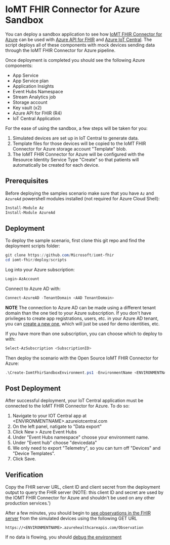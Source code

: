 # IoMT FHIR Connector for Azure Sandbox

You can deploy a sandbox application to see how [IoMT FHIR Connector for Azure](./ARMInstallation.md) can be used with [Azure API for FHIR](https://docs.microsoft.com/azure/healthcare-apis) and [Azure IoT Central](https://azure.microsoft.com/en-us/services/iot-central/). The script deploys all of these components with mock devices sending data through the IoMT FHIR Connector for Azure pipeline.

Once deployment is completed you should see the following Azure components:

- App Service
- App Service plan
- Application Insights
- Event Hubs Namespace
- Stream Analytics job
- Storage account
- Key vault (x2)
- Azure API for FHIR (R4)
- IoT Central Application

For the ease of using the sandbox, a few steps will be taken for you:

1. Simulated devices are set up in IoT Central to generate data.
2. Template files for those devices will be copied to the IoMT FHIR Connector for Azure storage account "Template" blob.
3. The IoMT FHIR Connector for Azure will be configured with the Resource Identity Service Type "Create" so that patients will automatically be created for each device.

## Prerequisites

Before deploying the samples scenario make sure that you have `Az` and `AzureAd` powershell modules installed (not required for Azure Cloud Shell):

```PowerShell
Install-Module Az
Install-Module AzureAd
```

## Deployment

To deploy the sample scenario, first clone this git repo and find the deployment scripts folder:

```PowerShell
git clone https://github.com/Microsoft/iomt-fhir
cd iomt-fhir/deploy/scripts
```

Log into your Azure subscription:

```PowerShell
Login-AzAccount
```

Connect to Azure AD with:

```PowerShell
Connect-AzureAD -TenantDomain <AAD TenantDomain>
```

**NOTE** The connection to Azure AD can be made using a different tenant domain than the one tied to your Azure subscription. If you don't have privileges to create app registrations, users, etc. in your Azure AD tenant, you can [create a new one](https://docs.microsoft.com/azure/active-directory/develop/quickstart-create-new-tenant), which will just be used for demo identities, etc.

If you have more than one subscription, you can choose which to deploy to with:

```PowerShell
Select-AzSubscription <SubscriptionID>
```

Then deploy the scenario with the Open Source IoMT FHIR Connector for Azure:

```PowerShell
.\Create-IomtFhirSandboxEnvironment.ps1 -EnvironmentName <ENVIRONMENTNAME>
```

## Post Deployment

After successful deployment, your IoT Central application must be connected to the IoMT FHIR Connector for Azure. To do so:

1. Navigate to your IOT Central app at \<ENVIRONMENTNAME\>.azureiotcentral.com
2. On the left panel, natigate to "Data export"
3. Click New > Azure Event Hubs
4. Under "Event Hubs namespace" choose your environment name.
5. Under "Event hub" choose "devicedata"
6. We only need to export "Telemetry", so you can turn off "Devices" and "Device Templates".
7. Click Save.

## Verification

Copy the FHIR server URL, client ID and client secret from the deployment output to query the FHIR server (NOTE: this client ID and secret are used by the IOMT FHIR Connector for Azure and shouldn't be used on any other production services.')

After a few minutes, you should begin to [see observations in the FHIR server](https://docs.microsoft.com/en-us/azure/healthcare-apis/access-fhir-postman-tutorial) from the simulated devices using the following GET URL

```
https://<ENVIRONMENTNAME>.azurehealthcareapis.com/Observation
```

If no data is flowing, you should [debug the environment](./Debugging.md)
